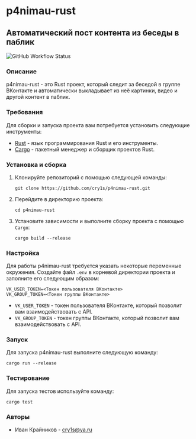 # p4nimau-rust
## Автоматический пост контента из беседы в паблик
![GitHub Workflow Status](https://img.shields.io/github/actions/workflow/status/cry1s/p4nimau-rust/rust.yml?style=for-the-badge)

### Описание
p4nimau-rust - это Rust проект, который следит за беседой в группе ВКонтакте и автоматически выкладывает из неё картинки, видео и другой контент в паблик.

### Требования
Для сборки и запуска проекта вам потребуется установить следующие инструменты:
- [Rust](https://www.rust-lang.org/tools/install) - язык программирования Rust и его инструменты.
- [Cargo](https://doc.rust-lang.org/cargo/getting-started/installation.html) - пакетный менеджер и сборщик проектов Rust.

### Установка и сборка
1. Клонируйте репозиторий с помощью следующей команды:
   ```shell
   git clone https://github.com/cry1s/p4nimau-rust.git
   ```

2. Перейдите в директорию проекта:
   ```shell
   cd p4nimau-rust
   ```

3. Установите зависимости и выполните сборку проекта с помощью `Cargo`:
   ```shell
   cargo build --release
   ```

### Настройка
Для работы p4nimau-rust требуется указать некоторые переменные окружения. Создайте файл `.env` в корневой директории проекта и заполните его следующим образом:

```plaintext
VK_USER_TOKEN=<Токен пользователя ВКонтакте>
VK_GROUP_TOKEN=<Токен группы ВКонтакте>
```

- `VK_USER_TOKEN` - токен пользователя ВКонтакте, который позволит вам взаимодействовать с API.
- `VK_GROUP_TOKEN` - токен группы ВКонтакте, который позволит вам взаимодействовать с API.

### Запуск
Для запуска p4nimau-rust выполните следующую команду:
```shell
cargo run --release
```

### Тестирование
Для запуска тестов используйте команду:
```shell
cargo test
```

### Авторы
- Иван Крайников - cry1s@ya.ru
